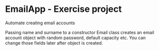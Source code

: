 # EmailApp - Exercise project
Automate creating email accounts

Passing name and surname to a constructor Email class creates an email account object with random password, default capacity etc.
You can change those fields later after object is created.
